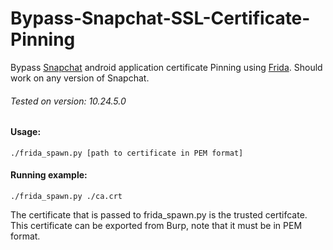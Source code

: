 # Bypass-Snapchat-SSL-Certificate-Pinning
Bypass [Snapchat](https://play.google.com/store/apps/details?id=com.snapchat.android) android application certificate Pinning using [Frida](https://www.frida.re/docs/home/). Should work on any version of Snapchat.

###### Tested on version: 10.24.5.0

#### Usage:
```
./frida_spawn.py [path to certificate in PEM format]
```

#### Running example:
```
./frida_spawn.py ./ca.crt
```

The certificate that is passed to frida_spawn.py is the trusted certifcate. This certificate can be exported from Burp, note that it must be in PEM format.
